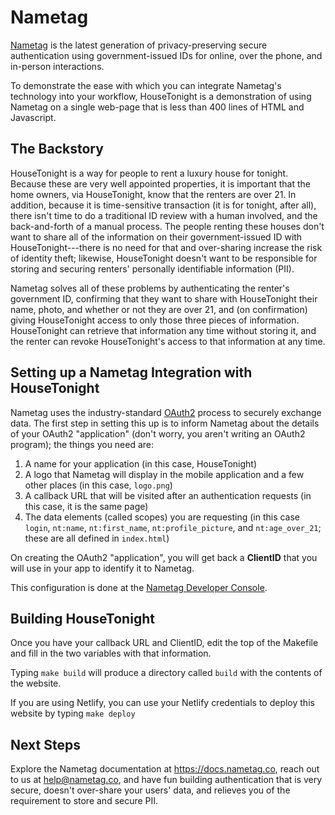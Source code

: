 Nametag
=======

[Nametag](https://getnametag.com) is the latest generation of privacy-preserving secure authentication using government-issued IDs for online, over the phone, and in-person interactions.

To demonstrate the ease with which you can integrate Nametag's technology into your workflow, HouseTonight is a demonstration of using Nametag on a single web-page that is less than 400 lines of HTML and Javascript.

The Backstory
-------------
HouseTonight is a way for people to rent a luxury house for tonight. Because these are very well appointed properties, it is important that the home owners, via HouseTonight, know that the renters are over 21. In addition, because it is time-sensitive transaction (it is for tonight, after all), there isn't time to do a traditional ID review with a human involved, and the back-and-forth of a manual process. The people renting these houses don't want to share all of the information on their government-issued ID with HouseTonight---there is no need for that and over-sharing increase the risk of identity theft; likewise, HouseTonight doesn't want to be responsible for storing and securing renters' personally identifiable information (PII).

Nametag solves all of these problems by authenticating the renter's government ID, confirming that they want to share with HouseTonight their name, photo, and whether or not they are over 21, and (on confirmation) giving HouseTonight access to only those three pieces of information. HouseTonight can retrieve that information any time without storing it, and the renter can revoke HouseTonight's access to that information at any time.

Setting up a Nametag Integration with HouseTonight
--------------------------------------------------
Nametag uses the industry-standard [OAuth2](https://oauth.net/2/) process to securely exchange data.  The first step in setting this up is to inform Nametag about the details of your OAuth2 "application" (don't worry, you aren't writing an OAuth2 program); the things you need are:
1. A name for your application (in this case, HouseTonight)
2. A logo that Nametag will display in the mobile application and a few other places (in this case, `logo.png`)
3. A callback URL that will be visited after an authentication requests (in this case, it is the same page)
4. The data elements (called scopes) you are requesting (in this case `login`, `nt:name`, `nt:first_name`, `nt:profile_picture`, and `nt:age_over_21`; these are all defined in `index.html`)

On creating the OAuth2 "application", you will get back a **ClientID** that you will use in your app to identify it to Nametag.

This configuration is done at the [Nametag Developer Console](https://console.nametag.co).

Building HouseTonight
---------------------
Once you have your callback URL and ClientID, edit the top of the Makefile and fill in the two variables with that information.

Typing `make build` will produce a directory called `build` with the contents of the website.

If you are using Netlify, you can use your Netlify credentials to deploy this website by typing `make deploy`

Next Steps
----------
Explore the Nametag documentation at https://docs.nametag.co, reach out to us at help@nametag.co, and have fun building authentication that is very secure, doesn't over-share your users' data, and relieves you of the requirement to store and secure PII.
